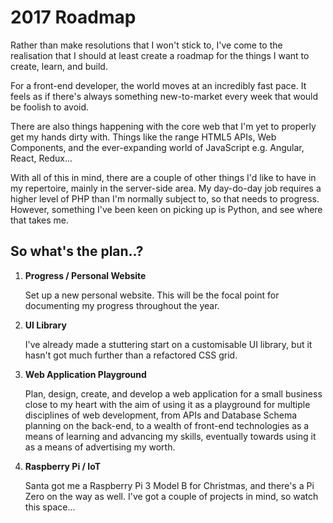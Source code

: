 # 2017 Roadmap

Rather than make resolutions that I won't stick to, I've come to the realisation that I should at least create a roadmap for the things I want to create, learn, and build.

For a front-end developer, the world moves at an incredibly fast pace. It feels as if there's always something new-to-market every week that would be foolish to avoid.

There are also things happening with the core web that I'm yet to properly get my hands dirty with. Things like the range HTML5 APIs, Web Components, and the ever-expanding world of JavaScript e.g. Angular, React, Redux...

With all of this in mind, there are a couple of other things I'd like to have in my repertoire, mainly in the server-side area. My day-do-day job requires a higher level of PHP than I'm normally subject to, so that needs to progress. However, something I've been keen on picking up is Python, and see where that takes me.

## So what's the plan..?

1. **Progress / Personal Website**

    Set up a new personal website. This will be the focal point for documenting my progress throughout the year.

2. **UI Library**

    I've already made a stuttering start on a customisable UI library, but it hasn't got much further than a refactored CSS grid.

3. **Web Application Playground**

    Plan, design, create, and develop a web application for a small business close to my heart with the aim of using it as a playground for multiple disciplines of web development, from APIs and Database Schema planning on the back-end, to a wealth of front-end technologies as a means of learning and advancing my skills, eventually towards using it as a means of advertising my worth.

4. **Raspberry Pi / IoT**

    Santa got me a Raspberry Pi 3 Model B for Christmas, and there's a Pi Zero on the way as well. I've got a couple of projects in mind, so watch this space...
